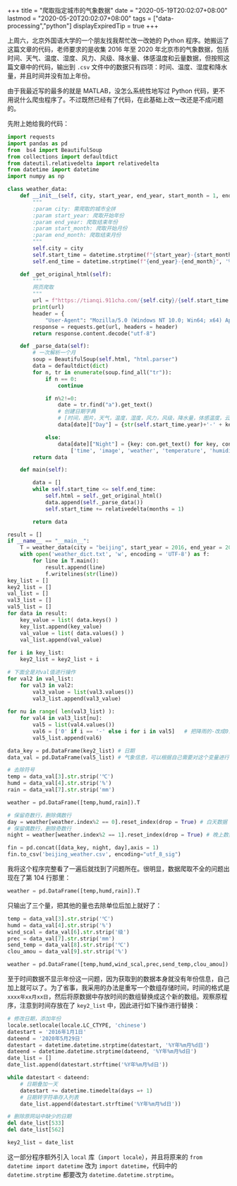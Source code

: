 +++
title = "爬取指定城市的气象数据"
date = "2020-05-19T20:02:07+08:00"
lastmod = "2020-05-20T20:02:07+08:00"
tags = ["data-processing","python"]
displayExpiredTip = true
+++

上周六，北京外国语大学的一个朋友找我帮忙改一改她的 Python 程序。她搬运了这篇文章的代码，老师要求的是收集 2016 年至 2020 年北京市的气象数据，包括时间、天气、温度、湿度、风力、风级、降水量、体感温度和云量数据，但按照这篇文章中的代码，输出到 `.csv` 文件中的数据只有四项：时间、温度、湿度和降水量，并且时间并没有加上年份。

由于我最近写的最多的就是 MATLAB，没怎么系统性地写过 Python 代码，更不用说什么爬虫程序了。不过既然已经有了代码，在此基础上改一改还是不成问题的。

先附上她给我的代码：

```python
import requests
import pandas as pd
from  bs4 import BeautifulSoup
from collections import defaultdict
from dateutil.relativedelta import relativedelta
from datetime import datetime
import numpy as np

class weather_data:
    def __init__(self, city, start_year, end_year, start_month = 1, end_month = 12):
        """
        :param city: 需爬取的城市全拼
        :param start_year: 爬取开始年份
        :param end_year: 爬取结束年份
        :param start_month: 爬取开始月份
        :param end_month: 爬取结束月份
        """
        self.city = city
        self.start_time = datetime.strptime(f"{start_year}-{start_month}", '%Y-%m')
        self.end_time = datetime.strptime(f"{end_year}-{end_month}", '%Y-%m')

    def _get_original_html(self):
        """
        网页爬取
        """
        url = f"https://tianqi.911cha.com/{self.city}/{self.start_time.year}-{self.start_time.month}.html"
        print(url)
        header = {
            "User-Agent": "Mozilla/5.0 (Windows NT 10.0; Win64; x64) AppleWebKit/537.36 (KHTML, like Gecko) Chrome/80.0.3987.163 Safari/537.36"} # 填写自己浏览器内容
        response = requests.get(url, headers = header)
        return response.content.decode("utf-8")

    def _parse_data(self):
        # 一次解析一个月
        soup = BeautifulSoup(self.html, "html.parser")
        data = defaultdict(dict)
        for n, tr in enumerate(soup.find_all("tr")):
            if n == 0:
                continue

            if n%2!=0:
                date = tr.find("a").get_text()
                # 创建日期字典
                # [时间，图片，天气，温度，湿度，风力，风级，降水量，体感温度，云量]
                data[date]["Day"] = {str(self.start_time.year)+'-' + key:con.get_text() for key, con in zip(['time', 'image', 'weather', 'temperature', 'humidity', 'wind_force', 'wind_scale', 'precipitation', 'sendible_temperature', 'cloud_amount'], tr.find_all("td"))}

            else:
                data[date]["Night"] = {key: con.get_text() for key, con in zip(
                    ['time', 'image', 'weather', 'temperature', 'humidity', 'wind_force', 'wind_scale','precipitation', 'sendible_temperature', 'cloud_amount'], tr.find_all("td"))}
        return data

    def main(self):

        data = []
        while self.start_time <= self.end_time:
            self.html = self._get_original_html()
            data.append(self._parse_data())
            self.start_time += relativedelta(months = 1)

        return data

result = []
if __name__ == "__main__":
    T = weather_data(city = "beijing", start_year = 2016, end_year = 2020, start_month = 1, end_month = 5)
    with open('weather_dict.txt', 'w', encoding = 'UTF-8') as f:
        for line in T.main():
            result.append(line)
            f.writelines(str(line))
key_list = [] 
key2_list = []
val_list = []
val3_list = []
val5_list = []
for data in result:
    key_value = list( data.keys() )
    key_list.append(key_value)
    val_value = list( data.values() )
    val_list.append(val_value)
    
for i in key_list:
    key2_list = key2_list + i

# 下面全是对val值进行操作
for val2 in val_list:
    for val3 in val2:
        val3_value = list(val3.values())
        val3_list.append(val3_value)
        
for nu in range( len(val3_list) ):
    for val4 in val3_list[nu]:
        val5 = list(val4.values())
        val6 = ['0' if i == '-' else i for i in val5]   # 把降雨的-改成0，工作需要         
        val5_list.append(val6)

data_key = pd.DataFrame(key2_list) # 日期
data_val = pd.DataFrame(val5_list) # 气象信息，可以根据自己需要对这个变量进行修改

# 去除符号
temp = data_val[3].str.strip('℃') 
humd = data_val[4].str.strip('%')
rain = data_val[7].str.strip('mm')

weather = pd.DataFrame([temp,humd,rain]).T

# 保留奇数行，删除偶数行
day = weather[weather.index%2 == 0].reset_index(drop = True) # 白天数据
# 保留偶数行，删除奇数行
night = weather[weather.index%2 == 1].reset_index(drop = True) # 晚上数据

fin = pd.concat([data_key, night, day],axis = 1)
fin.to_csv('beijing_weather.csv', encoding="utf_8_sig")
```

我将这个程序完整看了一遍后就找到了问题所在。很明显，数据爬取不全的问题出现在了第 104 行那里：

```python
weather = pd.DataFrame([temp,humd,rain]).T
```

只输出了三个量，把其他的量也去除单位后加上就好了：

```python
temp = data_val[3].str.strip('℃') 
humd = data_val[4].str.strip('%')
wind_scal = data_val[6].str.strip('级')
prec = data_val[7].str.strip('mm')
send_temp = data_val[8].str.strip('℃')
clou_amou = data_val[9].str.strip('%')

weather = pd.DataFrame([temp,humd,wind_scal,prec,send_temp,clou_amou]).T
```

至于时间数据不显示年份这一问题，因为获取到的数据本身就没有年份信息，自己加上就可以了。为了省事，我采用的办法是重写一个数组存储时间，时间的格式是 `xxxx年xx月xx日`，然后将原数据中存放时间的数组替换成这个新的数组。观察原程序，注意到时间存放在了 `key2_list` 中，因此进行如下操作进行替换：

```python
# 修改日期，添加年份
locale.setlocale(locale.LC_CTYPE, 'chinese')
datestart = '2016年1月1日'
dateend = '2020年5月29日'
datestart = datetime.datetime.strptime(datestart, '%Y年%m月%d日')
dateend = datetime.datetime.strptime(dateend, '%Y年%m月%d日')
date_list = []
date_list.append(datestart.strftime('%Y年%m月%d日'))

while datestart < dateend:
    # 日期叠加一天
    datestart += datetime.timedelta(days =+ 1)
    # 日期转字符串存入列表
    date_list.append(datestart.strftime('%Y年%m月%d日'))

# 删除原网站中缺少的日期
del date_list[533]
del date_list[562]

key2_list = date_list
```

这一部分程序额外引入 `local` 库（`import locale`），并且将原来的 `from datetime import datetime` 改为 `import datetime`，代码中的 `datetime.strptime` 都要改为 `datetime.datetime.strptime`。